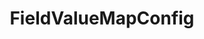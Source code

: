 ---
optionsClassName: FieldValueMapConfig
optionsClassFullName: MigrationTools._EngineV1.Configuration.FieldMap.FieldValueMapConfig
configurationSamples:
- name: default
  description: 
  code: >-
    {
      "$type": "FieldValueMapConfig",
      "WorkItemTypeName": "*",
      "sourceField": "System.Status",
      "targetField": "System.Status",
      "defaultValue": "New",
      "valueMapping": {
        "$type": "Dictionary`2",
        "New": "New",
        "Active": "Committed",
        "Resolved": "Committed",
        "Closed": "Done"
      }
    }
  sampleFor: MigrationTools._EngineV1.Configuration.FieldMap.FieldValueMapConfig
description: Need to map not just the field but also values? This is the default value mapper.
className: FieldValueMapConfig
typeName: FieldMaps
architecture: v2
options:
- parameterName: defaultValue
  type: String
  description: missng XML code comments
  defaultValue: missng XML code comments
- parameterName: sourceField
  type: String
  description: missng XML code comments
  defaultValue: missng XML code comments
- parameterName: targetField
  type: String
  description: missng XML code comments
  defaultValue: missng XML code comments
- parameterName: valueMapping
  type: Dictionary
  description: missng XML code comments
  defaultValue: missng XML code comments
- parameterName: WorkItemTypeName
  type: String
  description: missng XML code comments
  defaultValue: missng XML code comments
status: ready
processingTarget: Work Item Field
classFile: /src/MigrationTools/_EngineV1/Configuration/FieldMap/FieldValueMapConfig.cs
optionsClassFile: /src/MigrationTools/_EngineV1/Configuration/FieldMap/FieldValueMapConfig.cs

redirectFrom: []
layout: reference
toc: true
permalink: /Reference/v2/FieldMaps/FieldValueMapConfig/
title: FieldValueMapConfig
categories:
- FieldMaps
- v2
notes: ''
introduction: ''

---